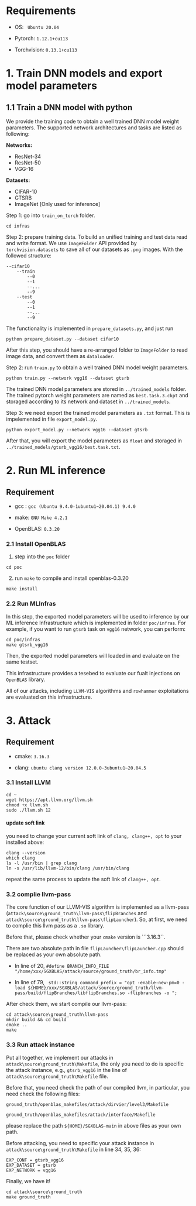 # Requirements
* OS: ``` Ubuntu 20.04```

* Pytorch: ```1.12.1+cu113```

* Torchvision: ```0.13.1+cu113 ```

# 1. Train DNN models and export model parameters

## 1.1 Train a DNN model with python
We provide the training code to obtain a well trained DNN model weight parameters. The supported network architectures and tasks are listed as following:

**Networks:** 
* ResNet-34
* ResNet-50
* VGG-16

**Datasets:**
* CIFAR-10
* GTSRB
* ImageNet [Only used for inference]

Step 1: go into ```train_on_torch``` folder.

```
cd infras
```

Step 2: prepare training data. To build an unified training and test data read and write format. We use ```ImageFolder``` API provided by ```torchvision.datasets``` to save all of our datasets as ```.png``` images. With the followed structure:
```
--cifar10
    --train
        --0
        --1
        --...
        --9
    --test
        --0
        --1
        --...
        --9
```

The functionality is implemented in ```prepare_datasets.py```, and just run 

```
python prepare_dataset.py --dataset cifar10
``` 
After this step, you should have a re-arranged folder to ```ImageFolder``` to read image data, and convert them as ```dataloader```.


Step 2: run ```train.py``` to obtain a well trained DNN model weight parameters. 

```
python train.py --network vgg16 --dataset gtsrb
```

The trained DNN model parameters are stored in ```../trained_models``` folder. The trained pytorch weight parameters are named as ```best.task.3.ckpt``` and storaged according to its network and dataset in ```../trained_models```.

Step 3: we need export the trained model parameters as ```.txt``` format. This is impelemented in file ```export_model.py```.

```
python export_model.py --network vgg16 --dataset gtsrb
```

After that, you will export the model parameters as ```float``` and storaged in ```../trained_models/gtsrb_vgg16/best.task.txt```.



# 2. Run ML inference

## Requirement

* gcc : ```gcc (Ubuntu 9.4.0-1ubuntu1~20.04.1) 9.4.0```

* make: ```GNU Make 4.2.1```

* OpenBLAS: ```0.3.20```


### 2.1 Install OpenBLAS

1. step into the ```poc``` folder 

```
cd poc
```

2. run ```make``` to compile and install openblas-0.3.20
```
make install
```

### 2.2 Run MLInfras

In this step, the exported model parameters will be used to inference by our ML inference Infrastructure which is implemented in folder ```poc/infras```. For example, if you want to run ```gtsrb``` task on ```vgg16``` network, you can perform:

```
cd poc/infras
make gtsrb_vgg16
```
Then, the exported model parameters will loaded in and evaluate on the same testset. 

This infrastructure provides a tesebed to evaluate our fualt injections on ```OpenBLAS``` library. 

All of our attacks, including ```LLVM-VIS``` algorithms and ```rowhammer``` exploitations are evaluated on this infrastructure. 



# 3. Attack 

## Requirement

* cmake: ```3.16.3```

* clang: ```ubuntu clang version 12.0.0-3ubuntu1~20.04.5```


### 3.1 Install LLVM

```
cd ~
wget https://apt.llvm.org/llvm.sh
chmod +x llvm.sh
sudo ./llvm.sh 12
```

#### update soft link 
you need to change your current soft link of ```clang, clang++, opt``` to your installed above:

```
clang --version
which clang
ls -l /usr/bin | grep clang
ln -s /usr/lib/llvm-12/bin/clang /usr/bin/clang
```

repeat the same process to update the soft link of ```clang++, opt```.

### 3.2 complie llvm-pass 

The core function of our LLVM-VIS algorithm is implemented as a llvm-pass (```attack\source\ground_truth\llvm-pass\flipBranches``` and ```attack\source\ground_truth\llvm-pass\flipLauncher```). So, at first, we need to complie this llvm pass as a ```.so``` library. 

Before that, please check whether your ```cmake``` version is ```3.16.3``.

There are two absolute path in file ```flipLauncher\flipLauncher.cpp``` should be replaced as your own absolute path. 
* In line of 20, ``` #define BRANCH_INFO_FILE "/home/xxx/SGXBLAS/attack/source/ground_truth/br_info.tmp" ```

* In line of 79, ``` std::string command_prefix = "opt -enable-new-pm=0 -load ${HOME}/xxx/SGXBLAS/attack/source/ground_truth/llvm-pass/build/flipBranches/libflipBranches.so -flipbranches -o ";```

After check them, we start compile our llvm-pass:

```
cd attack\source\ground_truth\llvm-pass
mkdir build && cd build 
cmake ..
make 
```

### 3.3 Run attack instance

Put all together, we implement our attacks in ```attack\source\ground_truth\Makefile```, the only you need to do is specific the attack instance, e.g., ```gtsrb_vgg16``` in the line of ```attack\source\ground_truth\Makefile``` file. 

Before that, you need check the path of our compiled llvm, in particular, you need check the following files:

```
ground_truth/openblas_makefiles/attack/dirvier/level3/Makefile

ground_truth/openblas_makefiles/attack/interface/Makefile

```
please replace the path ```${HOME}/SGXBLAS-main``` in above files as your own path. 

Before attacking, you need to specific your attack instance in ```attack\source\ground_truth\Makefile``` in line 34, 35, 36: 

```
EXP_CONF = gtsrb_vgg16
EXP_DATASET = gtsrb
EXP_NETWORK = vgg16
```

Finally, we have it!

```
cd attack\source\ground_truth
make ground_truth
```